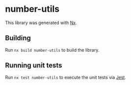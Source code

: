 # number-utils

This library was generated with [Nx](https://nx.dev).

## Building

Run `nx build number-utils` to build the library.

## Running unit tests

Run `nx test number-utils` to execute the unit tests via
[Jest](https://jestjs.io).
